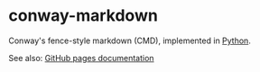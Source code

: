 # conway-markdown

Conway's fence-style markdown (CMD), implemented in [Python][cmd.py].

See also: [GitHub pages documentation][cmd-docs]

[cmd-docs]: https://conway-markdown.github.io/
[cmd.py]: cmd.py
